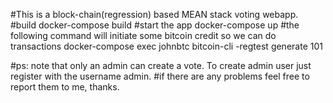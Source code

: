 #This is a block-chain(regression) based MEAN stack voting webapp.
#build 
docker-compose build
#start the app
docker-compose up
#the following command will initiate some bitcoin credit so we can do transactions
docker-compose exec johnbtc bitcoin-cli -regtest generate 101

#ps: note that only an admin can create a vote. To create admin user just register with the username admin.
#if there are any problems feel free to report them to me, thanks.
